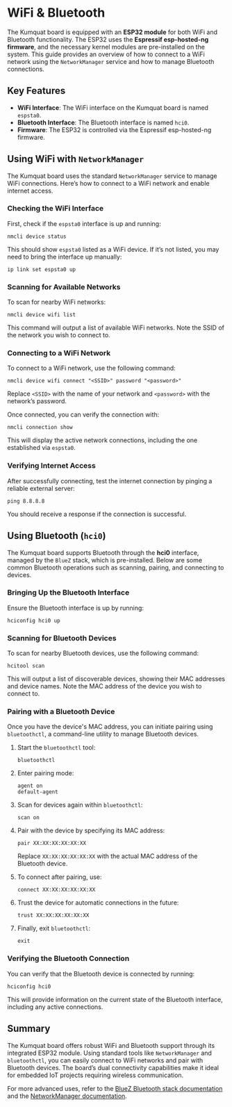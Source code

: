 # WiFi & Bluetooth

The Kumquat board is equipped with an **ESP32 module** for both WiFi and Bluetooth functionality. The ESP32 uses the **Espressif esp-hosted-ng firmware**, and the necessary kernel modules are pre-installed on the system. This guide provides an overview of how to connect to a WiFi network using the `NetworkManager` service and how to manage Bluetooth connections.

## Key Features

- **WiFi Interface**: The WiFi interface on the Kumquat board is named `espsta0`.
- **Bluetooth Interface**: The Bluetooth interface is named `hci0`.
- **Firmware**: The ESP32 is controlled via the Espressif esp-hosted-ng firmware.

## Using WiFi with `NetworkManager`

The Kumquat board uses the standard `NetworkManager` service to manage WiFi connections. Here’s how to connect to a WiFi network and enable internet access.

### Checking the WiFi Interface

First, check if the `espsta0` interface is up and running:

```
nmcli device status
```

This should show `espsta0` listed as a WiFi device. If it’s not listed, you may need to bring the interface up manually:

```
ip link set espsta0 up
```

### Scanning for Available Networks

To scan for nearby WiFi networks:

```
nmcli device wifi list
```

This command will output a list of available WiFi networks. Note the SSID of the network you wish to connect to.

### Connecting to a WiFi Network

To connect to a WiFi network, use the following command:

```
nmcli device wifi connect "<SSID>" password "<password>"
```

Replace `<SSID>` with the name of your network and `<password>` with the network’s password.

Once connected, you can verify the connection with:

```
nmcli connection show
```

This will display the active network connections, including the one established via `espsta0`.

### Verifying Internet Access

After successfully connecting, test the internet connection by pinging a reliable external server:

```
ping 8.8.8.8
```

You should receive a response if the connection is successful.

## Using Bluetooth (`hci0`)

The Kumquat board supports Bluetooth through the **hci0** interface, managed by the `BlueZ` stack, which is pre-installed. Below are some common Bluetooth operations such as scanning, pairing, and connecting to devices.

### Bringing Up the Bluetooth Interface

Ensure the Bluetooth interface is up by running:

```
hciconfig hci0 up
```

### Scanning for Bluetooth Devices

To scan for nearby Bluetooth devices, use the following command:

```
hcitool scan
```

This will output a list of discoverable devices, showing their MAC addresses and device names. Note the MAC address of the device you wish to connect to.

### Pairing with a Bluetooth Device

Once you have the device's MAC address, you can initiate pairing using `bluetoothctl`, a command-line utility to manage Bluetooth devices.

1. Start the `bluetoothctl` tool:

    ```
    bluetoothctl
    ```

2. Enter pairing mode:

    ```
    agent on
    default-agent
    ```

3. Scan for devices again within `bluetoothctl`:

    ```
    scan on
    ```

4. Pair with the device by specifying its MAC address:

    ```
    pair XX:XX:XX:XX:XX:XX
    ```

   Replace `XX:XX:XX:XX:XX:XX` with the actual MAC address of the Bluetooth device.

5. To connect after pairing, use:

    ```
    connect XX:XX:XX:XX:XX:XX
    ```

6. Trust the device for automatic connections in the future:

    ```
    trust XX:XX:XX:XX:XX:XX
    ```

7. Finally, exit `bluetoothctl`:

    ```
    exit
    ```

### Verifying the Bluetooth Connection

You can verify that the Bluetooth device is connected by running:

```
hciconfig hci0
```

This will provide information on the current state of the Bluetooth interface, including any active connections.

## Summary

The Kumquat board offers robust WiFi and Bluetooth support through its integrated ESP32 module. Using standard tools like `NetworkManager` and `bluetoothctl`, you can easily connect to WiFi networks and pair with Bluetooth devices. The board’s dual connectivity capabilities make it ideal for embedded IoT projects requiring wireless communication.

For more advanced uses, refer to the [BlueZ Bluetooth stack documentation](https://www.kernel.org/pub/linux/bluetooth/) and the [NetworkManager documentation](https://networkmanager.dev/docs/).
